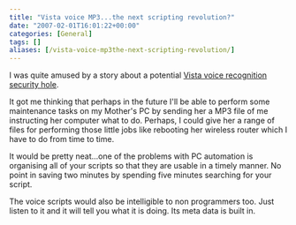 ```yaml
---
title: "Vista voice MP3...the next scripting revolution?"
date: "2007-02-01T16:01:22+00:00"
categories: [General]
tags: []
aliases: [/vista-voice-mp3the-next-scripting-revolution/]
---
```


I was quite amused by a story about a potential <a href="http://news.bbc.co.uk/1/hi/technology/6320865.stm">Vista voice recognition security hole</a>.

It got me thinking that perhaps in the future I'll be able to perform some maintenance tasks on my Mother's PC by sending her a MP3 file of me instructing her computer what to do. Perhaps, I could give her a range of files for performing those little jobs like rebooting her wireless router which I have to do from time to time.

It would be pretty neat...one of the problems with PC automation is organising all of your scripts so that they are usable in a timely manner. No point in saving two minutes by spending five minutes searching for your script.

The voice scripts would also be intelligible to non programmers too. Just listen to it and it will tell you what it is doing. Its meta data is built in.

